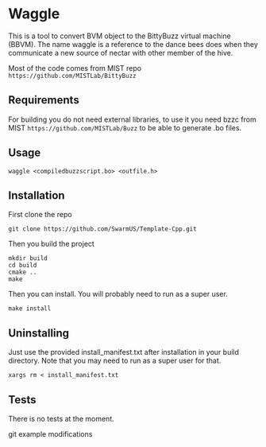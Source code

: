 # Waggle

This is a tool to convert BVM object to the BittyBuzz virtual machine (BBVM). 
The name waggle is a reference to the dance bees does when they communicate a new source of nectar with other member of the hive.

Most of the code comes from MIST repo `https://github.com/MISTLab/BittyBuzz`


## Requirements 

For building you do not need external libraries, to use it you need bzzc from MIST `https://github.com/MISTLab/Buzz` to be able to generate .bo files.

## Usage


```waggle <compiledbuzzscript.bo> <outfile.h>```

## Installation

First clone the repo

```git clone https://github.com/SwarmUS/Template-Cpp.git```

Then you build the project

```
mkdir build
cd build 
cmake ..
make
```

Then you can install. You will probably need to run as a super user.

``` make install ```

## Uninstalling
Just use the provided install_manifest.txt after installation in your build directory. Note that you may need to run as a super user for that.

```
xargs rm < install_manifest.txt
```

## Tests

There is no tests at the moment.

git example modifications


